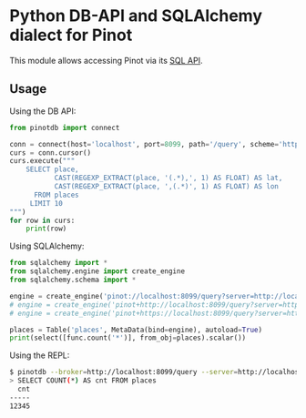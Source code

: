 # Python DB-API and SQLAlchemy dialect for Pinot #

This module allows accessing Pinot via its [SQL API](https://github.com/linkedin/pinot/wiki/Pinot-Query-Language).

## Usage ##

Using the DB API:

```python
from pinotdb import connect

conn = connect(host='localhost', port=8099, path='/query', scheme='http')
curs = conn.cursor()
curs.execute("""
    SELECT place,
           CAST(REGEXP_EXTRACT(place, '(.*),', 1) AS FLOAT) AS lat,
           CAST(REGEXP_EXTRACT(place, ',(.*)', 1) AS FLOAT) AS lon
      FROM places
     LIMIT 10
""")
for row in curs:
    print(row)
```
        
Using SQLAlchemy:

```python
from sqlalchemy import *
from sqlalchemy.engine import create_engine
from sqlalchemy.schema import *

engine = create_engine('pinot://localhost:8099/query?server=http://localhost:9000/')  # uses HTTP by default :(
# engine = create_engine('pinot+http://localhost:8099/query?server=http://localhost:9000/')
# engine = create_engine('pinot+https://localhost:8099/query?server=http://localhost:9000/')

places = Table('places', MetaData(bind=engine), autoload=True)
print(select([func.count('*')], from_obj=places).scalar())
```

Using the REPL:

```bash
$ pinotdb --broker=http://localhost:8099/query --server=http://localhost:9000/
> SELECT COUNT(*) AS cnt FROM places
  cnt
-----
12345
```

